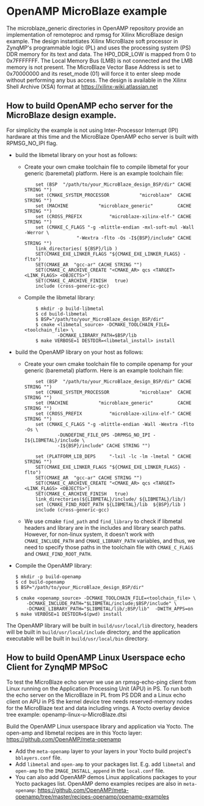 # OpenAMP MicroBlaze example

The microblaze_generic directories in OpenAMP repository provide an
implementation of remoteproc and rpmsg for Xilinx MicroBlaze design
example. The design instantiates Xilinx MicroBlaze soft processor in
ZynqMP's programmable logic (PL) and uses the processing system (PS)
DDR memory for its text and data. The HP0_DDR_LOW is mapped from 0 to
0x7FFFFFFF. The Local Memory Bus (LMB) is not connected and the LMB
memory is not present. The MicroBlaze Vector Base Address is set to
0x70000000 and its reset_mode (01) will force it to enter sleep mode
without performing any bus access. The design is available in the Xilinx
Shell Archive (XSA) format at https://xilinx-wiki.atlassian.net

## How to build OpenAMP echo server for the MicroBlaze design example.
For simplicity the example is not using Inter-Processor Interrupt (IPI)
hardware at this time and the MicroBlaze OpenAMP echo server is built
with RPMSG_NO_IPI flag.

* build the libmetal library on your host as follows:
  * Create your own cmake toolchain file to compile libmetal for your generic
    (baremetal) platform. Here is an example toolchain file:

    ```
        set (BSP  "/path/to/your_MicroBlaze_design_BSP/dir" CACHE STRING "")
        set (CMAKE_SYSTEM_PROCESSOR           "microblaze"  CACHE STRING "")
        set (MACHINE           "microblaze_generic"         CACHE STRING "")
        set (CROSS_PREFIX          "microblaze-xilinx-elf-" CACHE STRING "")
        set (CMAKE_C_FLAGS "-g -mlittle-endian -mxl-soft-mul -Wall -Werror \
                       "-Wextra -flto -Os -I${BSP}/include" CACHE STRING "")
        link_directories( ${BSP}/lib )
        SET(CMAKE_EXE_LINKER_FLAGS "${CMAKE_EXE_LINKER_FLAGS} -flto")
        SET(CMAKE_AR  "gcc-ar" CACHE STRING "")
        SET(CMAKE_C_ARCHIVE_CREATE "<CMAKE_AR> qcs <TARGET> <LINK_FLAGS> <OBJECTS>")
        SET(CMAKE_C_ARCHIVE_FINISH   true)
        include (cross-generic-gcc)
    ```

  * Compile the libmetal library:

    ```
        $ mkdir -p build-libmetal
        $ cd build-libmetal
        $ BSP="/path/to/your_MicroBlaze_design_BSP/dir"
        $ cmake <libmetal_source> -DCMAKE_TOOLCHAIN_FILE=<toolchain_file> \
                -DCMAKE_LIBRARY_PATH=$BSP/lib
        $ make VERBOSE=1 DESTDIR=<libmetal_install> install
    ```

* build the OpenAMP library on your host as follows:
  * Create your own cmake toolchain file to compile openamp for your generic
    (baremetal) platform. Here is an example toolchain file:
    ```
        set (BSP  "/path/to/your_MicroBlaze_design_BSP/dir" CACHE STRING "")
        set (CMAKE_SYSTEM_PROCESSOR           "microblaze"  CACHE STRING "")
        set (MACHINE           "microblaze_generic"         CACHE STRING "")
        set (CROSS_PREFIX          "microblaze-xilinx-elf-" CACHE STRING "")
        set (CMAKE_C_FLAGS "-g -mlittle-endian -Wall -Wextra -flto -Os \
                -DUNDEFINE_FILE_OPS -DRPMSG_NO_IPI -I${LIBMETAL}/include \
                -I${BSP}/include" CACHE STRING "")

        set (PLATFORM_LIB_DEPS     "-lxil -lc -lm -lmetal " CACHE STRING "")
        SET(CMAKE_EXE_LINKER_FLAGS "${CMAKE_EXE_LINKER_FLAGS} -flto")
        SET(CMAKE_AR  "gcc-ar" CACHE STRING "")
        SET(CMAKE_C_ARCHIVE_CREATE "<CMAKE_AR> qcs <TARGET> <LINK_FLAGS> <OBJECTS>")
        SET(CMAKE_C_ARCHIVE_FINISH   true)
        link_directories(${LIBMETAL}/include/ ${LIBMETAL}/lib/)
        set (CMAKE_FIND_ROOT_PATH ${LIBMETAL}/lib  ${BSP}/lib )
        include (cross-generic-gcc)
    ```

  * We use cmake `find_path` and `find_library` to check if libmetal headers
    and library are in the includes and library search paths. However,
    for non-linux system, it doesn't work with `CMAKE_INCLUDE_PATH` and
    `CMAKE_LIBRARY_PATH` variables, and thus, we need to specify those paths
    in the toolchain file with `CMAKE_C_FLAGS` and `CMAKE_FIND_ROOT_PATH`.

* Compile the OpenAMP library:

    ```
    $ mkdir -p build-openamp
    $ cd build-openamp
    $ BSP="/path/to/your_MicroBlaze_design_BSP/dir"
    
    $ cmake <openamp_source> -DCMAKE_TOOLCHAIN_FILE=<toolchain_file> \
        -DCMAKE_INCLUDE_PATH="$LIBMETAL/include;$BSP/include" \
        -DCMAKE_LIBRARY_PATH="$LIBMETAL/lib/;BSP/lib"  -DWITH_APPS=on
    $ make VERBOSE=1 DESTDIR=$(pwd) install
    ```

The OpenAMP library will be built in `build/usr/local/lib` directory,
headers will be built in `build/usr/local/include` directory, and the
application executable will be built in `build/usr/local/bin` directory.

## How to build OpenAMP Linux Userspace echo Client for ZynqMP MPSoC

To test the MicroBlaze echo server we use an rpmsg-echo-ping client from
Linux running on the Application Processing Unit (APU) in PS. To run both
the echo server on the MicroBlaze in PL from PS DDR and a Linux echo
client on APU in PS the kernel device tree needs reserved-memory nodes
for the MicroBlaze text and data including vrings. A Yocto overlay
device tree example: openamp-linux-u-MicroBlaze.dtsi

Build the OpenAMP Linux userspace library and application via Yocto.
The open-amp and libmetal recipes are in this Yocto layer:
    https://github.com/OpenAMP/meta-openamp

* Add the `meta-openamp` layer to your layers in your Yocto build project's
  `bblayers.conf` file.
* Add `libmetal` and `open-amp` to your packages list. E.g. add `libmetal`
  and `open-amp` to the `IMAGE_INSTALL_append` in the `local.conf` file. 
* You can also add OpenAMP demos Linux applications packages to your Yocto
  packages list. OpenAMP demo examples recipes are also in `meta-openamp`:
  https://github.com/OpenAMP/meta-openamp/tree/master/recipes-openamp/openamp-examples
